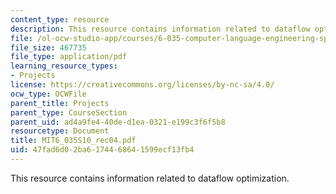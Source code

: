 ```yaml
---
content_type: resource
description: This resource contains information related to dataflow optimization.
file: /ol-ocw-studio-app/courses/6-035-computer-language-engineering-spring-2010/47fad6d02ba6174468641599ecf13fb4_MIT6_035S10_rec04.pdf
file_size: 467735
file_type: application/pdf
learning_resource_types:
- Projects
license: https://creativecommons.org/licenses/by-nc-sa/4.0/
ocw_type: OCWFile
parent_title: Projects
parent_type: CourseSection
parent_uid: ad4a9fe4-40de-d1ea-0321-e199c3f6f5b8
resourcetype: Document
title: MIT6_035S10_rec04.pdf
uid: 47fad6d0-2ba6-1744-6864-1599ecf13fb4
---
```

This resource contains information related to dataflow optimization.